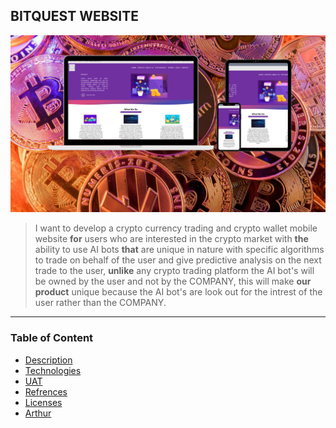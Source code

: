 ## BITQUEST WEBSITE
![Project Image](/img/bqimg.png)
> I want to develop a crypto currency trading and crypto wallet mobile website **for** users who are interested in the crypto market 
> with **the** ability to use AI bots **that** are unique in nature with specific algorithms to trade on behalf of the user and give
> predictive analysis on the next trade to the user, **unlike** any crypto trading platform the AI bot's will be owned by the user and not
> by the COMPANY, this will make **our product** unique because the AI bot's are look out for the intrest of the user rather than
> the COMPANY.
--------
### Table of Content

- [Description](#description)
 - [Technologies](#technologies)
 - [UAT](#uat)
 - [Refrences](#refernces)
 - [Licenses](#licenses)
 - [Arthur](#author)